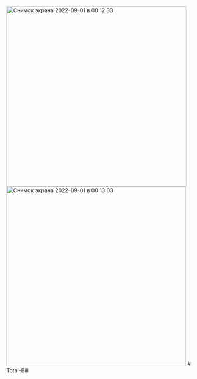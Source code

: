 <img width="472" alt="Снимок экрана 2022-09-01 в 00 12 33" src="https://user-images.githubusercontent.com/109849742/187785318-57af186d-16de-4dd8-926a-bfca78f677b2.png">
<img width="471" alt="Снимок экрана 2022-09-01 в 00 13 03" src="https://user-images.githubusercontent.com/109849742/187785351-8e634d51-4464-42bd-83ec-b825346cc462.png">
# Total-Bill
